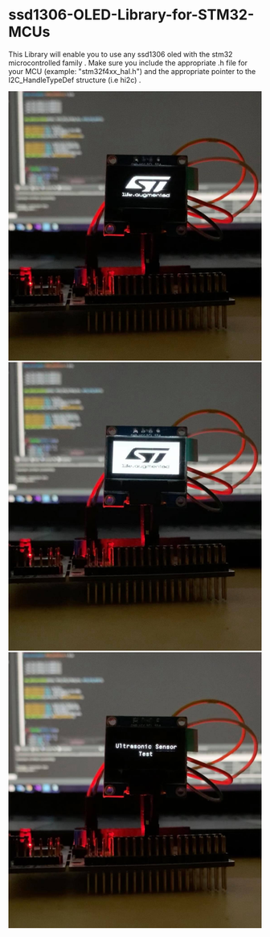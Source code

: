 # ssd1306-OLED-Library-for-STM32-MCUs
This Library will enable you to use any  ssd1306 oled with the stm32 microcontrolled family . 
Make sure you include the appropriate .h file for your MCU (example: "stm32f4xx_hal.h") and the appropriate  pointer to the I2C_HandleTypeDef structure (i.e hi2c) .


![](im1.jpg) 
![](im2.jpg) 
![](bitmap1.jpg)


